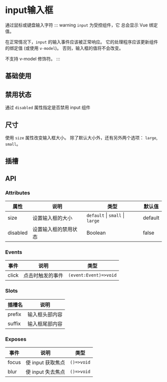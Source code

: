 
# input输入框

通过鼠标或键盘输入字符
::: warning
`input` 为受控组件，它 总会显示 Vue 绑定值。

在正常情况下，`input` 的输入事件应该被正常响应。 它的处理程序应该更新组件的绑定值 (或使用 `v-model`)。 否则，输入框的值将不会改变。

不支持 v-model 修饰符。
:::

## 基础使用

<demo src="./demos/basic.vue"></demo>

## 禁用状态

通过 `disabled` 属性指定是否禁用 input 组件

<demo src="./demos/disabled.vue"></demo>

## 尺寸

使用 `size` 属性改变输入框大小。 除了默认大小外，还有另外两个选项： `large`, `small`。
<demo src="./demos/size.vue"></demo>

## 插槽

<demo src="./demos/slot.vue"></demo>

## API

### Attributes

| 属性     | 说明               | 类型                             | 默认值  |
| -------- | ------------------ | -------------------------------- | ------- |
| size     | 设置输入框的大小     | `default` \| `small` \| `large`    | default |
| disabled | 设置输入框的禁用状态 | Boolean                          | false   |

### Events

| 事件  | 说明             | 类型                  |
| ----- | ---------------- | --------------------- |
| click | 点击时触发的事件 | `(event:Event)=>void` |

### Slots

| 插槽名  | 说明             |
| ----- | ---------------- |
| prefix | 输入框头部内容 |
| suffix | 输入框尾部内容 |

### Exposes

| 事件  | 说明             | 类型                  |
| ----- | ---------------- | --------------------- |
| focus | 使 input 获取焦点 | `()=>void` |
| blur | 使 input 失去焦点 | `()=>void` |
